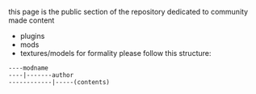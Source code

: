 this page is the public section of the repository
dedicated to community made content
* plugins
* mods
* textures/models
for formality please follow this structure:
```
----modname
----|-------author
------------|-----(contents)
```